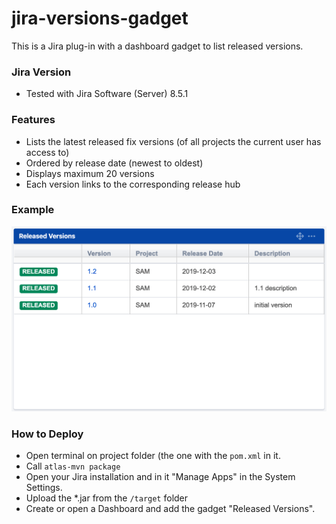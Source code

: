 # jira-versions-gadget
This is a Jira plug-in with a dashboard gadget to list released versions.

### Jira Version
* Tested with Jira Software (Server) 8.5.1

### Features
* Lists the latest released fix versions (of all projects the current user has access to)
* Ordered by release date (newest to oldest)
* Displays maximum 20 versions
* Each version links to the corresponding release hub


### Example
![Example](/doc/example.png)

### How to Deploy
* Open terminal on project folder (the one with the ``pom.xml`` in it.
* Call ``atlas-mvn package``
* Open your Jira installation and in it "Manage Apps" in the System Settings.
* Upload the *.jar from the ``/target`` folder
* Create or open a Dashboard and add the gadget "Released Versions".
